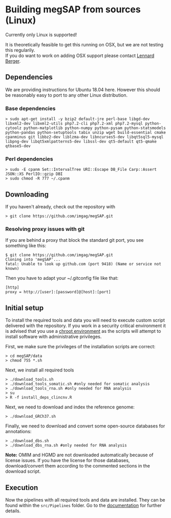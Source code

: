 # Building megSAP from sources (Linux)

Currently only Linux is supported!  

It is theoretically feasible to get this running on OSX, but we are not testing this regularily.  
If you do want to work on adding OSX support please contact [Lennard Berger](https://github.com/Fohlen).

## Dependencies

We are providing instructions for Ubuntu 18.04 here. However this should be reasonably easy to port to any other Linux distribution.

### Base dependencies

    > sudo apt-get install -y bzip2 default-jre perl-base libgd-dev libxml2-dev libxml2-utils php7.2-cli php7.2-xml php7.2-mysql python-cytoolz python-matplotlib python-numpy python-pysam python-statsmodels python-pandas python-setuptools tabix unzip wget build-essential cmake cpanminus git libbz2-dev liblzma-dev libncurses5-dev libqt5sql5-mysql libpng-dev libqt5xmlpatterns5-dev libssl-dev qt5-default qt5-qmake qtbase5-dev

### Perl dependencies

	> sudo -E cpanm Set::IntervalTree URI::Escape DB_File Carp::Assert JSON::XS PerlIO::gzip DBI
	> sudo chmod -R 777 ~/.cpanm

## Downloading

If you haven't already, check out the repository with

	> git clone https://github.com/imgag/megSAP.git

### Resolving proxy issues with git

If you are behind a proxy that block the standard git port, you see something like this:

    $ git clone https://github.com/imgag/megSAP.git
    Cloning into 'megSAP'...
    fatal: Unable to look up github.com (port 9418) (Name or service not known)

Then you have to adapt your ~/.gitconfig file like that:

    [http]
    proxy = http://[user]:[password]@[host]:[port]

## Initial setup

To install the required tools and data you will need to execute custom script delivered with the repository.
If you work in a security critical environment it is advised that you use a [chroot environment](https://help.ubuntu.com/community/BasicChroot) as the scripts will attempt to install software with administrative privileges.

First, we make sure the privileges of the installation scripts are correct:

	> cd megSAP/data
	> chmod 755 *.sh

Next, we install all required tools

	> ./download_tools.sh
	> ./download_tools_somatic.sh #only needed for somatic analysis
	> ./download_tools_rna.sh #only needed for RNA analysis
	> su
	> R -f install_deps_clincnv.R

Next, we need to download and index the reference genome:
	
	> ./download_GRCh37.sh


Finally, we need to download and convert some open-source databases for annotations:

	> ./download_dbs.sh
	> ./download_dbs_rna.sh #only needed for RNA analysis

**Note:** OMIM and HGMD are not downloaded automatically because of license issues. If you have the license for those databases, download/convert them according to the commented sections in the download script.

## Execution

Now the pipelines with all required tools and data are installed. They can be found within the `src/Pipelines` folder. Go to the [documentation](../README.md) for further details.






